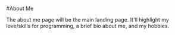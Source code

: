 #About Me

The about me page will be the main landing page.  It'll highlight 
my love/skills for programming, a brief bio about me, and my hobbies.
